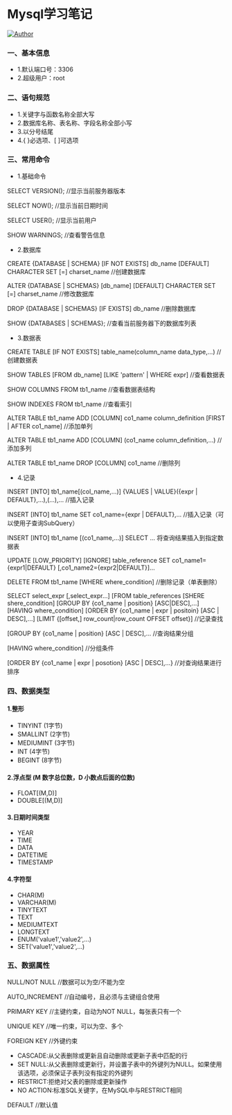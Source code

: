# Mysql学习笔记
[![Author](https://img.shields.io/badge/author-chaohu-lightgrey.svg)](https://github.com/chaohu)

### 一、基本信息
* 1.默认端口号：3306
* 2.超级用户：root

### 二、语句规范
* 1.关键字与函数名称全部大写
* 2.数据库名称、表名称、字段名称全部小写
* 3.以分号结尾
* 4.{ }必选项、[ ]可选项

### 三、常用命令

* 1.基础命令

SELECT VERSION();	//显示当前服务器版本

SELECT NOW();		//显示当前日期时间

SELECT USER();		//显示当前用户

SHOW WARNINGS;		//查看警告信息

* 2.数据库

CREATE {DATABASE | SCHEMA} [IF NOT EXISTS] db_name [DEFAULT] CHARACTER SET [=] charset_name			//创建数据库

ALTER {DATABASE | SCHEMAS} [db_name] [DEFAULT] CHARACTER SET [=] charset_name						//修改数据库

DROP {DATABASE | SCHEMAS} [IF EXISTS] db_name	//删除数据库

SHOW {DATABASES | SCHEMAS};		//查看当前服务器下的数据库列表

* 3.数据表

CREATE TABLE [IF NOT EXISTS] table_name(column_name data_type,...)	//创建数据表

SHOW TABLES [FROM db_name] [LIKE 'pattern' | WHERE expr]	//查看数据表

SHOW COLUMNS FROM tb1_name		//查看数据表结构

SHOW INDEXES FROM tb1_name		//查看索引

ALTER TABLE tb1_name ADD [COLUMN] co1_name column_definition [FIRST | AFTER co1_name]						//添加单列

ALTER TABLE tb1_name ADD [COLUMN] \(co1_name column_definition,...\)	//添加多列

ALTER TABLE tb1_name DROP [COLUMN] co1_name	//删除列

* 4.记录

INSERT [INTO] tb1_name[(col_name,...)] {VALUES | VALUE}({expr | DEFAULT},...),(...),...							//插入记录

INSERT [INTO] tb1_name SET co1_name={expr | DEFAULT},...	//插入记录（可以使用子查询SubQuery）

INSERT [INTO] tb1_name [(co1_name,...)] SELECT ...		将查询结果插入到指定数据表

UPDATE [LOW_PRIORITY] [IGNORE] table_reference SET co1_name1={expr1|DEFAULT} [,co1_name2={expr2|DEFAULT}]...

DELETE FROM tb1_name [WHERE where_condition]	//删除记录（单表删除）

SELECT select_expr [,select_expr...] [FROM table_references [SHERE shere_condition] [GROUP BY {co1_name | position} [ASC|DESC],...] [HAVING where_condition] [ORDER BY {co1_name | expr | positoin} [ASC | DESC],...] [LIMIT {[offset,] row_count|row_count OFFSET offset}]	//记录查找

[GROUP BY {co1_name | position} [ASC | DESC],...	//查询结果分组

[HAVING where_condition]	//分组条件

[ORDER BY {co1_name | expr | posotion} [ASC | DESC],...}	//对查询结果进行排序

### 四、数据类型

#### 1.整形
* TINYINT	(1字节)
* SMALLINT	(2字节)
* MEDIUMINT	(3字节)
* INT		(4字节)
* BEGINT	(8字节)

#### 2.浮点型	(M 数字总位数，D 小数点后面的位数)
* FLOAT[(M,D)]
* DOUBLE[(M,D)]

#### 3.日期时间类型
* YEAR
* TIME
* DATA
* DATETIME
* TIMESTAMP

#### 4.字符型
* CHAR(M)
* VARCHAR(M)
* TINYTEXT
* TEXT
* MEDIUMTEXT
* LONGTEXT
* ENUM('value1','value2',...)
* SET('value1','value2',...)

### 五、数据属性

NULL/NOT NULL	//数据可以为空/不能为空

AUTO_INCREMENT	//自动编号，且必须与主键组合使用

PRIMARY KEY		//主键约束，自动为NOT NULL，每张表只有一个

UNIQUE KEY		//唯一约束，可以为空、多个

FOREIGN KEY		//外键约束

* CASCADE:从父表删除或更新且自动删除或更新子表中匹配的行
* SET NULL:从父表删除或更新行，并设置子表中的外键列为NULL。如果使用该选项，必须保证子表列没有指定的外键列
* RESTRICT:拒绝对父表的删除或更新操作
* NO ACTION:标准SQL关键字，在MySQL中与RESTRICT相同

DEFAULT			//默认值
